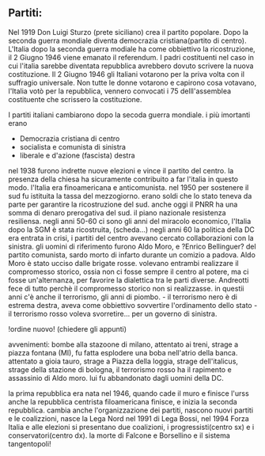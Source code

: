 <IndicePath/>
<script>
  import IndicePath from '$lib/IndicePath/index.svelte';
  </script>

## Partiti:
Nel 1919 Don Luigi Sturzo (prete siciliano) crea il partito popolare. Dopo la seconda guerra mondiale diventa democrazia cristiana(partito di centro). L'Italia dopo la seconda guerra modiale ha come obbiettivo la ricostruzione, il 2 Giugno 1946 viene emanato il referendum. I padri costituenti nel caso in cui l'italia sarebbe diventata repubblica avrebbero dovuto scrivere la nuova costituzione. Il 2 Giugno 1946 gli Italiani votarono per la priva volta con il suffragio universale. Non tutte le donne votarono e capirono cosa votavano, l'Italia votò per la repubblica, vennero convocati i 75 delll'assemblea costituente che scrissero la costituzione. 

I partiti italiani cambiarono dopo la secoda guerra mondiale. i più imortanti erano 
- Democrazia cristiana di centro
- socialista e comunista di sinistra
- liberale e d'azione (fascista) destra

nel 1938 furono indrette nuove elezioni e vince il partito del centro. la presenza della chiesa ha sicuramente contribuito a far l'italia in questo modo. l'Italia era finoamericana e anticomunista. nel 1950 per sostenere il sud fu istituita la tassa del mezzogiorno. erano soldi che lo stato teneva da parte per garantire la ricostruzione del sud. anche oggi il PNRR ha una somma di denaro prerogativa del sud. il piano nazionale resistenza resiliensa. negli anni 50-60 ci sono gli anni del miracolo economico, l'Italia dopo la SGM è stata ricostruita, (scheda...) negli anni 60 la politica della DC era entrata in crisi, i partiti del centro avevano cercato collaborazioni con la sinistra. gli uomini di riferimento furono Aldo Moro, e ?Enrico Bellinguer? del partito comunista, sardo morto di infarto durante un comizio a padova. Aldo Moro è stato ucciso dalle brigate rosse. volevano entrambi realizzare il compromesso storico, ossia non ci fosse sempre il centro al potere, 
ma ci fosse un'alternanza, per favorire la dialettica tra le parti diverse. Andreotti fece di tutto perchè il compromesso storico non si realizzasse. in questii anni c'è anche il terrorismo, gli anni di piombo. - il terrorismo nero è di estrema destra, aveva come obbiettivo sovvertire l'ordinamento dello stato - il terrorismo rosso voleva svorretire... per un governo di sinistra.

!ordine nuovo! (chiedere gli appunti)

avvenimenti: bombe alla stazoone di milano, attentato ai treni, strage a piazza fontana (MI), fu fatta esplodere una boba nell'atrio della banca. attentato a gioia tauro, strage a Piazza della loggia, strage dell'italicus, strage della stazione di bologna, il terrorismo rosso ha il rapimento e assassinio di Aldo moro. lui fu abbandonato dagli uomini della DC.

la prima repubblica era nata nel 1946, quando cade il muro e finisce l'urss anche la repubblica centrista filoamericana finisce, e inizia la seconda repubblica. cambia anche l'organizzazione dei partiti, nascono nuovi partiti e le coalizzioni, nasce la Lega Nord nel 1991 di Lega Bossi, nel 1994 Forza Italia e alle elezioni si presentano due coalizioni, i progressisti(centro sx) e i conservatori(centro dx). la morte di Falcone e Borsellino e il sistema tangentopoli!
